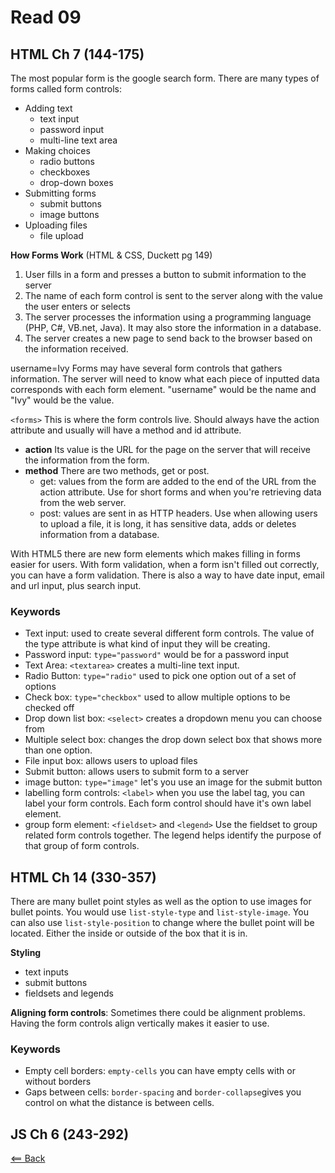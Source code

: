 # Read 09

## HTML Ch 7 (144-175)
The most popular form is the google search form. There are many types of forms called form controls:
- Adding text
    - text input
    - password input
    - multi-line text area
- Making choices
    - radio buttons
    - checkboxes
    - drop-down boxes
- Submitting forms
    - submit buttons
    - image buttons
- Uploading files
    - file upload

**How Forms Work** (HTML & CSS, Duckett pg 149)
1. User fills in a form and presses a button to submit information to the server
1. The name of each form control is sent to the server along with the value the user enters or selects
1. The server processes the information using a programming language (PHP, C#, VB.net, Java). It may also store the information in a database.
1. The server creates a new page to send back to the browser based on the information received.

username=Ivy
Forms may have several form controls that gathers information. The server will need to know what each piece of inputted data corresponds with each form element. "username" would be the name and "Ivy" would be the value.

```<forms>``` This is where the form controls live. Should always have the action attribute and usually will have a method and id attribute.
- **action** Its value is the URL for the page on the server that will receive the information from the form.
- **method** There are two methods, get or post.
    - get: values from the form are added to the end of the URL from the action attribute. Use for short forms and when you're retrieving data from the web server.
    - post: values are sent in as HTTP headers. Use when allowing users to upload a file, it is long, it has sensitive data, adds or deletes information from a database.

With HTML5 there are new form elements which makes filling in forms easier for users. With form validation, when a form isn't filled out correctly, you can have a form validation. There is also a way to have date input, email and url input, plus search input.

### Keywords
- Text input: used to create several different form controls. The value of the type attribute is what kind of input they will be creating.
- Password input: ```type="password"``` would be for a password input
- Text Area: ```<textarea>``` creates a multi-line text input.
- Radio Button: ```type="radio"``` used to pick one option out of a set of options
- Check box: ```type="checkbox"``` used to allow multiple options to be checked off
- Drop down list box: ```<select>``` creates a dropdown menu you can choose from
- Multiple select box: changes the drop down select box that shows more than one option.
- File input box: allows users to upload files
- Submit button: allows users to submit form to a server
- image button: ```type="image"``` let's you use an image for the submit button
- labelling form controls: ```<label>``` when you use the label tag, you can label your form controls. Each form control should have it's own label element.
- group form element: ```<fieldset>``` and ```<legend>``` Use the fieldset to group related form controls together. The legend helps identify the purpose of that group of form controls.

## HTML Ch 14 (330-357)
There are many bullet point styles as well as the option to use images for bullet points. You would use ```list-style-type``` and ```list-style-image```. You can also use ```list-style-position``` to change where the bullet point will be located. Either the inside or outside of the box that it is in.

**Styling**
- text inputs
- submit buttons
- fieldsets and legends

**Aligning form controls**: Sometimes there could be alignment problems. Having the form controls align vertically makes it easier to use. 

### Keywords
- Empty cell borders: ```empty-cells``` you can have empty cells with or without borders
- Gaps between cells: ```border-spacing``` and ```border-collapse```gives you control on what the distance is between cells.

## JS Ch 6 (243-292)


[<== Back](https://simoneodegard.github.io/reading-notes/)